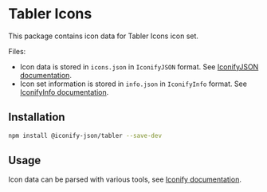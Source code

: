# Tabler Icons

This package contains icon data for Tabler Icons icon set.

Files:

-   Icon data is stored in `icons.json` in `IconifyJSON` format. See [IconifyJSON documentation](https://docs.iconify.design/types/iconify-json.html).
-   Icon set information is stored in `info.json` in `IconifyInfo` format. See [IconifyInfo documentation](https://docs.iconify.design/types/iconify-info.html).

## Installation

```bash
npm install @iconify-json/tabler --save-dev
```

## Usage

Icon data can be parsed with various tools, see [Iconify documentation](https://docs.iconify.design/icons/json.html).
